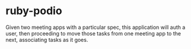 # ruby-podio

Given two meeting apps with a particular spec, this application will auth a user, then proceeding to move those tasks from one meeting app to the next, associating tasks as it goes.
